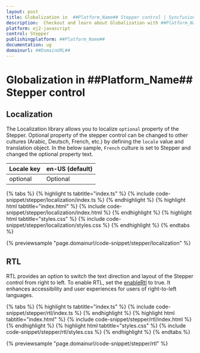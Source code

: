 ```yaml
---
layout: post
title: Globalization in  ##Platform_Name## Stepper control | Syncfusion
description:  Checkout and learn about Globalization with ##Platform_Name## Stepper control of Syncfusion Essential JS 2 and more details.
platform: ej2-javascript
control: Stepper
publishingplatform: ##Platform_Name##
documentation: ug
domainurl: ##DomainURL##
---
```


# Globalization in ##Platform_Name## Stepper control

## Localization

The Localization library allows you to localize `optional` property of the Stepper. Optional property of the stepper control can be changed to other cultures (Arabic, Deutsch, French, etc.) by defining the `locale` value and translation object. In the below sample, `French` culture is set to Stepper and changed the optional property text.

Locale key |en-US (default)
-----|-----
optional | Optional

{% tabs %}
{% highlight ts tabtitle="index.ts" %}
{% include code-snippet/stepper/localization/index.ts %}
{% endhighlight %}
{% highlight html tabtitle="index.html" %}
{% include code-snippet/stepper/localization/index.html %}
{% endhighlight %}
{% highlight html tabtitle="styles.css" %}
{% include code-snippet/stepper/localization/styles.css %}
{% endhighlight %}
{% endtabs %}

{% previewsample "page.domainurl/code-snippet/stepper/localization" %}

## RTL

RTL provides an option to switch the text direction and layout of the Stepper control from right to left. To enable RTL, set the [enableRtl](https://ej2.syncfusion.com/documentation/api/stepper#enablertl) to true. It enhances accessibility and user experiences for users of right-to-left languages.

{% tabs %}
{% highlight ts tabtitle="index.ts" %}
{% include code-snippet/stepper/rtl/index.ts %}
{% endhighlight %}
{% highlight html tabtitle="index.html" %}
{% include code-snippet/stepper/rtl/index.html %}
{% endhighlight %}
{% highlight html tabtitle="styles.css" %}
{% include code-snippet/stepper/rtl/styles.css %}
{% endhighlight %}
{% endtabs %}

{% previewsample "page.domainurl/code-snippet/stepper/rtl" %}
